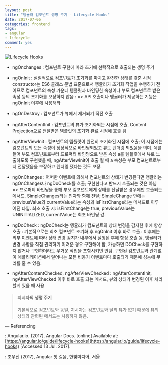 ```yaml
---
layout: post
title: "앵귤러 컴포넌트 생명 주기 - Lifecycle Hooks"
date: 2017-07-06
categories: frontend
tags:
- angular
- lifecycle
comment: yes
---
```


![Lifecycle Hooks](https://angular.io/generated/images/guide/lifecycle-hooks/hooks-in-sequence.png "Lifecycle Hooks")

- ngOnchanges
: 컴포넌트 구현에 따라 초기에 선택적으로 호출되는 생명 주기

- ngOnInit
: 실질적으로 컴포넌트가 초기화를 마치고 완전한 상태를 갖춘 시점
constructor는 ES6 클래스 문법 표준으로서 앵귤러가 초기화 작업을 수행하기 전이므로 컴포넌트의 속성 가운데 템플릿과 바인딩한 속성이나 부모 컴포넌트로 받은 속성 등의 초기화를 보장하지 않음
: => API 호출이나 앵귤러가 제공하는 기능은 ngOnInit 이후에 사용해라

- ngOnDestroy
: 컴포넌트가 뷰에서 제거되기 직전 호출

- ngAfterContentInit
: 컴포넌트의 뷰가 초기화되는 시점에 호출, Content Projection으로 전달받은 템플릿의 초기화 완료 시점에 호출 됨

- ngAfterViewInit
: 컴포넌트의 템플릿이 완전히 초기화된 시점에 호출; 이 시점에는 컴포넌트의 모든 속성이 정상적으로 바인딩되었고 뷰도 렌더링 되었음을 의미. 예를 들어 부모 컴포넌트로부터 프로퍼티 바인딩으로 받은 속성 a를 템플릿에서 뷰로 노출하도록 구현했을 때, ngAfterViewInit이 호출 될 때 a 속성은 부모 컴포넌트로부터 전달됐음을 보장하고 렌더링 됐다는 것도 보장.

- ngOnChanges
: 어떠한 이벤트에 의해서 컴포넌트의 상태가 변경된다면 앵귤러는 ngOnChanges나 ngDoCheck를 호출; 구현한다고 반드시 호출되는 것은 아님 => 프로퍼티 바인딩을 통해 부모 컴포넌트에게 상태를 전달받은 경우에만 호출되는 메서드.
SimpleChanges라는 인자와 함께 전달; SimpleChange 안에는 previousValue와 currentValue라는 속성과 isFirstChange라는 메서드로 이루어진 타입.
최초 호출 시: isFirstChange는 true, previousValue는 UNINITIALIZED, currentValue는 최초 바인딩 값.

- ngDoCheck
: ngDoCheck는 앵귤러가 컴포넌트의 상태 변경을 감지한 후에 항상 호출
: 기본적으로는 최초 컴포넌트 초기화 후 ngOnInit 이후 바로 호출
: 이후에는 외부 이벤트에 따라 상태 변경 감지가 내부에서 실행된 후에 항상 호출 됨.
앵귤러가 변경 사항을 직접 관리하기 어려운 경우 구현해야 함, 가능하면 DOCheck를 구현하지 않거나 구현하더라도 무거운 작업을 포함시키면 안됨. 구현된 컴포넌트와 관계없이 애플리케이션에서 일어나는 모든 비동기 이벤트마다 호출되기 때문에 성능에 무리를 줄 수 있음.

- ngAfterContentChecked, ngAfterViewChecked
: ngAfterContentInit, ngAfterViewChecked 이후 바로 호출 되는 메서드, 뷰의 상태가 변경된 이후 처리할게 있을 때 사용

> #### 지시자의 생명 주기
> 기본적으로 컴포넌트와 동일, 지시자는 컴포넌트와 달리 뷰가 없기 때문에 뷰의 상태와 관련된 메서드는 사용하지 않음.

—
Referencing

: Angular.io. (2017). Angular Docs. [online] Available at: [https://angular.io/guide/lifecycle-hooks](https://angular.io/guide/lifecycle-hooks) [Accessed 13 Jul. 2017].

: 조우진 (2017), Angular 첫 걸음, 한빛미디어, 서울
